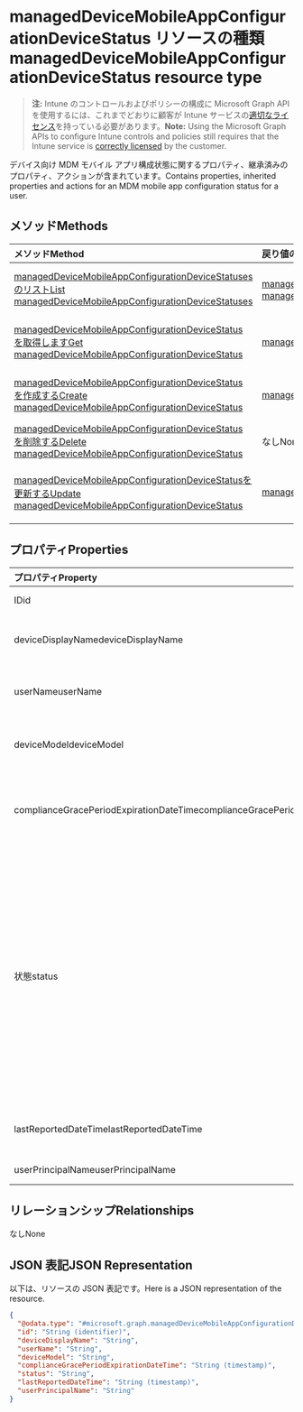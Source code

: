 # <a name="manageddevicemobileappconfigurationdevicestatus-resource-type"></a><span data-ttu-id="ff2dc-101">managedDeviceMobileAppConfigurationDeviceStatus リソースの種類</span><span class="sxs-lookup"><span data-stu-id="ff2dc-101">managedDeviceMobileAppConfigurationDeviceStatus resource type</span></span>

> <span data-ttu-id="ff2dc-102">**注:** Intune のコントロールおよびポリシーの構成に Microsoft Graph API を使用するには、これまでどおりに顧客が Intune サービスの[適切なライセンス](https://go.microsoft.com/fwlink/?linkid=839381)を持っている必要があります。</span><span class="sxs-lookup"><span data-stu-id="ff2dc-102">**Note:** Using the Microsoft Graph APIs to configure Intune controls and policies still requires that the Intune service is [correctly licensed](https://go.microsoft.com/fwlink/?linkid=839381) by the customer.</span></span>

<span data-ttu-id="ff2dc-103">デバイス向け MDM モバイル アプリ構成状態に関するプロパティ、継承済みのプロパティ、アクションが含まれています。</span><span class="sxs-lookup"><span data-stu-id="ff2dc-103">Contains properties, inherited properties and actions for an MDM mobile app configuration status for a user.</span></span>
## <a name="methods"></a><span data-ttu-id="ff2dc-104">メソッド</span><span class="sxs-lookup"><span data-stu-id="ff2dc-104">Methods</span></span>
|<span data-ttu-id="ff2dc-105">メソッド</span><span class="sxs-lookup"><span data-stu-id="ff2dc-105">Method</span></span>|<span data-ttu-id="ff2dc-106">戻り値の型</span><span class="sxs-lookup"><span data-stu-id="ff2dc-106">Return Type</span></span>|<span data-ttu-id="ff2dc-107">説明</span><span class="sxs-lookup"><span data-stu-id="ff2dc-107">Description</span></span>|
|:---|:---|:---|
|[<span data-ttu-id="ff2dc-108">managedDeviceMobileAppConfigurationDeviceStatuses のリスト</span><span class="sxs-lookup"><span data-stu-id="ff2dc-108">List managedDeviceMobileAppConfigurationDeviceStatuses</span></span>](../api/intune_apps_manageddevicemobileappconfigurationdevicestatus_list.md)|<span data-ttu-id="ff2dc-109">[managedDeviceMobileAppConfigurationDeviceStatus](../resources/intune_apps_manageddevicemobileappconfigurationdevicestatus.md) コレクション</span><span class="sxs-lookup"><span data-stu-id="ff2dc-109">[managedDeviceMobileAppConfigurationDeviceStatus](../resources/intune_apps_manageddevicemobileappconfigurationdevicestatus.md) collection</span></span>|<span data-ttu-id="ff2dc-110">[managedDeviceMobileAppConfigurationDeviceStatus](../resources/intune_apps_manageddevicemobileappconfigurationdevicestatus.md) オブジェクトのプロパティとリレーションシップを一覧表示します。</span><span class="sxs-lookup"><span data-stu-id="ff2dc-110">List properties and relationships of the [androidManagedAppProtection](../resources/intune_apps_manageddevicemobileappconfigurationdevicestatus.md) objects.</span></span>|
|[<span data-ttu-id="ff2dc-111">managedDeviceMobileAppConfigurationDeviceStatus を取得します</span><span class="sxs-lookup"><span data-stu-id="ff2dc-111">Get managedDeviceMobileAppConfigurationDeviceStatus</span></span>](../api/intune_apps_manageddevicemobileappconfigurationdevicestatus_get.md)|[<span data-ttu-id="ff2dc-112">managedDeviceMobileAppConfigurationDeviceStatus</span><span class="sxs-lookup"><span data-stu-id="ff2dc-112">managedDeviceMobileAppConfigurationDeviceStatus</span></span>](../resources/intune_apps_manageddevicemobileappconfigurationdevicestatus.md)|<span data-ttu-id="ff2dc-113">[managedDeviceMobileAppConfigurationDeviceStatus](../resources/intune_apps_manageddevicemobileappconfigurationdevicestatus.md) オブジェクトのプロパティとリレーションシップを読み取ります。</span><span class="sxs-lookup"><span data-stu-id="ff2dc-113">Read properties and relationships of the [onPremisesConditionalAccessSettings](../resources/intune_apps_manageddevicemobileappconfigurationdevicestatus.md) object.</span></span>|
|[<span data-ttu-id="ff2dc-114">managedDeviceMobileAppConfigurationDeviceStatus を作成する</span><span class="sxs-lookup"><span data-stu-id="ff2dc-114">Create managedDeviceMobileAppConfigurationDeviceStatus</span></span>](../api/intune_apps_manageddevicemobileappconfigurationdevicestatus_create.md)|[<span data-ttu-id="ff2dc-115">managedDeviceMobileAppConfigurationDeviceStatus</span><span class="sxs-lookup"><span data-stu-id="ff2dc-115">managedDeviceMobileAppConfigurationDeviceStatus</span></span>](../resources/intune_apps_manageddevicemobileappconfigurationdevicestatus.md)|<span data-ttu-id="ff2dc-116">新しい [managedDeviceMobileAppConfigurationDeviceStatus](../resources/intune_apps_manageddevicemobileappconfigurationdevicestatus.md) オブジェクトを作成します。</span><span class="sxs-lookup"><span data-stu-id="ff2dc-116">Create a new [deviceConfigurationAssignment](../resources/intune_apps_manageddevicemobileappconfigurationdevicestatus.md) object.</span></span>|
|[<span data-ttu-id="ff2dc-117">managedDeviceMobileAppConfigurationDeviceStatus を削除する</span><span class="sxs-lookup"><span data-stu-id="ff2dc-117">Delete managedDeviceMobileAppConfigurationDeviceStatus</span></span>](../api/intune_apps_manageddevicemobileappconfigurationdevicestatus_delete.md)|<span data-ttu-id="ff2dc-118">なし</span><span class="sxs-lookup"><span data-stu-id="ff2dc-118">None</span></span>|<span data-ttu-id="ff2dc-119">[managedDeviceMobileAppConfigurationDeviceStatus](../resources/intune_apps_manageddevicemobileappconfigurationdevicestatus.md) を削除します。</span><span class="sxs-lookup"><span data-stu-id="ff2dc-119">Deletes a [managedDeviceMobileAppConfigurationDeviceStatus](../resources/intune_apps_manageddevicemobileappconfigurationdevicestatus.md).</span></span>|
|[<span data-ttu-id="ff2dc-120">managedDeviceMobileAppConfigurationDeviceStatusを更新する</span><span class="sxs-lookup"><span data-stu-id="ff2dc-120">Update managedDeviceMobileAppConfigurationDeviceStatus</span></span>](../api/intune_apps_manageddevicemobileappconfigurationdevicestatus_update.md)|[<span data-ttu-id="ff2dc-121">managedDeviceMobileAppConfigurationDeviceStatus</span><span class="sxs-lookup"><span data-stu-id="ff2dc-121">managedDeviceMobileAppConfigurationDeviceStatus</span></span>](../resources/intune_apps_manageddevicemobileappconfigurationdevicestatus.md)|<span data-ttu-id="ff2dc-122">[managedDeviceMobileAppConfigurationDeviceStatus](../resources/intune_apps_manageddevicemobileappconfigurationdevicestatus.md) オブジェクトのプロパティを更新します。</span><span class="sxs-lookup"><span data-stu-id="ff2dc-122">Update the properties of a [managedDeviceMobileAppConfigurationAssignment](../resources/intune_apps_manageddevicemobileappconfigurationdevicestatus.md) object.</span></span>|

## <a name="properties"></a><span data-ttu-id="ff2dc-123">プロパティ</span><span class="sxs-lookup"><span data-stu-id="ff2dc-123">Properties</span></span>
|<span data-ttu-id="ff2dc-124">プロパティ</span><span class="sxs-lookup"><span data-stu-id="ff2dc-124">Property</span></span>|<span data-ttu-id="ff2dc-125">型</span><span class="sxs-lookup"><span data-stu-id="ff2dc-125">Type</span></span>|<span data-ttu-id="ff2dc-126">説明</span><span class="sxs-lookup"><span data-stu-id="ff2dc-126">Description</span></span>|
|:---|:---|:---|
|<span data-ttu-id="ff2dc-127">ID</span><span class="sxs-lookup"><span data-stu-id="ff2dc-127">id</span></span>|<span data-ttu-id="ff2dc-128">文字列</span><span class="sxs-lookup"><span data-stu-id="ff2dc-128">String</span></span>|<span data-ttu-id="ff2dc-129">エンティティのキー。</span><span class="sxs-lookup"><span data-stu-id="ff2dc-129">Key of the entity.</span></span>|
|<span data-ttu-id="ff2dc-130">deviceDisplayName</span><span class="sxs-lookup"><span data-stu-id="ff2dc-130">deviceDisplayName</span></span>|<span data-ttu-id="ff2dc-131">文字列</span><span class="sxs-lookup"><span data-stu-id="ff2dc-131">String</span></span>|<span data-ttu-id="ff2dc-132">DevicePolicyStatus のデバイス名。</span><span class="sxs-lookup"><span data-stu-id="ff2dc-132">Device name of the DevicePolicyStatus.</span></span>|
|<span data-ttu-id="ff2dc-133">userName</span><span class="sxs-lookup"><span data-stu-id="ff2dc-133">userName</span></span>|<span data-ttu-id="ff2dc-134">文字列</span><span class="sxs-lookup"><span data-stu-id="ff2dc-134">String</span></span>|<span data-ttu-id="ff2dc-135">レポートされているユーザー名</span><span class="sxs-lookup"><span data-stu-id="ff2dc-135">The User Name that is being reported</span></span>|
|<span data-ttu-id="ff2dc-136">deviceModel</span><span class="sxs-lookup"><span data-stu-id="ff2dc-136">deviceModel</span></span>|<span data-ttu-id="ff2dc-137">文字列</span><span class="sxs-lookup"><span data-stu-id="ff2dc-137">String</span></span>|<span data-ttu-id="ff2dc-138">レポートされているデバイス モデル</span><span class="sxs-lookup"><span data-stu-id="ff2dc-138">The device model that is being reported</span></span>|
|<span data-ttu-id="ff2dc-139">complianceGracePeriodExpirationDateTime</span><span class="sxs-lookup"><span data-stu-id="ff2dc-139">complianceGracePeriodExpirationDateTime</span></span>|<span data-ttu-id="ff2dc-140">DateTimeOffset</span><span class="sxs-lookup"><span data-stu-id="ff2dc-140">DateTimeOffset</span></span>|<span data-ttu-id="ff2dc-141">デバイス コンプライアンスの猶予期間が過ぎる DateTime</span><span class="sxs-lookup"><span data-stu-id="ff2dc-141">The DateTime when device compliance grace period expires</span></span>|
|<span data-ttu-id="ff2dc-142">状態</span><span class="sxs-lookup"><span data-stu-id="ff2dc-142">status</span></span>|[<span data-ttu-id="ff2dc-143">complianceStatus</span><span class="sxs-lookup"><span data-stu-id="ff2dc-143">complianceStatus</span></span>](../resources/intune_shared_compliancestatus.md)|<span data-ttu-id="ff2dc-144">ポリシー レポートのコンプライアンスの状態。</span><span class="sxs-lookup"><span data-stu-id="ff2dc-144">Compliance status of the policy report.</span></span> <span data-ttu-id="ff2dc-145">可能な値は、`unknown`、`notApplicable`、`compliant`、`remediated`、`nonCompliant`、`error`、`conflict`、`notAssigned` です。</span><span class="sxs-lookup"><span data-stu-id="ff2dc-145">Possible values are: `unknown`, `notApplicable`, `compliant`, `remediated`, `nonCompliant`, `error`, `conflict`, `notAssigned`.</span></span>|
|<span data-ttu-id="ff2dc-146">lastReportedDateTime</span><span class="sxs-lookup"><span data-stu-id="ff2dc-146">lastReportedDateTime</span></span>|<span data-ttu-id="ff2dc-147">DateTimeOffset</span><span class="sxs-lookup"><span data-stu-id="ff2dc-147">DateTimeOffset</span></span>|<span data-ttu-id="ff2dc-148">ポリシー レポートの最終変更日時。</span><span class="sxs-lookup"><span data-stu-id="ff2dc-148">Last modified date time of the policy report.</span></span>|
|<span data-ttu-id="ff2dc-149">userPrincipalName</span><span class="sxs-lookup"><span data-stu-id="ff2dc-149">userPrincipalName</span></span>|<span data-ttu-id="ff2dc-150">文字列</span><span class="sxs-lookup"><span data-stu-id="ff2dc-150">String</span></span>|<span data-ttu-id="ff2dc-151">UserPrincipalName。</span><span class="sxs-lookup"><span data-stu-id="ff2dc-151">UserPrincipalName.</span></span>|

## <a name="relationships"></a><span data-ttu-id="ff2dc-152">リレーションシップ</span><span class="sxs-lookup"><span data-stu-id="ff2dc-152">Relationships</span></span>
<span data-ttu-id="ff2dc-153">なし</span><span class="sxs-lookup"><span data-stu-id="ff2dc-153">None</span></span>
## <a name="json-representation"></a><span data-ttu-id="ff2dc-154">JSON 表記</span><span class="sxs-lookup"><span data-stu-id="ff2dc-154">JSON Representation</span></span>
<span data-ttu-id="ff2dc-155">以下は、リソースの JSON 表記です。</span><span class="sxs-lookup"><span data-stu-id="ff2dc-155">Here is a JSON representation of the resource.</span></span>
<!--{
  "blockType": "resource",
  "baseType": "microsoft.graph.entity",
  "keyProperty": "id",
  "@odata.type": "microsoft.graph.managedDeviceMobileAppConfigurationDeviceStatus"
}-->
``` json
{
  "@odata.type": "#microsoft.graph.managedDeviceMobileAppConfigurationDeviceStatus",
  "id": "String (identifier)",
  "deviceDisplayName": "String",
  "userName": "String",
  "deviceModel": "String",
  "complianceGracePeriodExpirationDateTime": "String (timestamp)",
  "status": "String",
  "lastReportedDateTime": "String (timestamp)",
  "userPrincipalName": "String"
}
```








